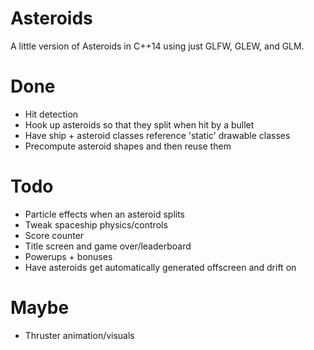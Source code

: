 Asteroids
=========

A little version of Asteroids in C++14 using just GLFW, GLEW, and GLM.

Done
====

* Hit detection
* Hook up asteroids so that they split when hit by a bullet
* Have ship + asteroid classes reference 'static' drawable classes
* Precompute asteroid shapes and then reuse them

Todo
====

* Particle effects when an asteroid splits
* Tweak spaceship physics/controls
* Score counter
* Title screen and game over/leaderboard
* Powerups + bonuses
* Have asteroids get automatically generated offscreen and drift on

Maybe
=====

* Thruster animation/visuals
